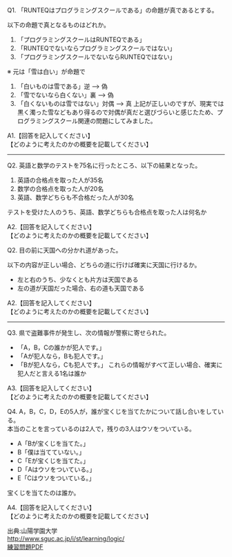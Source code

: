 Q1. 「RUNTEQはプログラミングスクールである」の命題が真であるとする。

以下の命題で真となるものはどれか。
1. 「プログラミングスクールはRUNTEQである」
2. 「RUNTEQでないならプログラミングスクールではない」
3. 「プログラミングスクールでないならRUNTEQではない」

※ 元は「雪は白い」が命題で
1. 「白いものは雪である」逆 --> 偽
2. 「雪でないなら白くない」裏 --> 偽
3. 「白くないものは雪ではない」対偶 --> 真
上記が正しいのですが、現実では黒く濁った雪などもあり得るので対偶が真だと選びづらいと感じたため、プログラミングスクール関連の問題にしてみました。

A1.【回答を記入してください】  
【どのように考えたのかの概要を記載してください】 

---

Q2. 英語と数学のテストを75名に行ったところ、以下の結果となった。  
1. 英語の合格点を取った人が35名  
2. 数学の合格点を取った人が20名  
3. 英語、数学どちらも不合格だった人が30名  

テストを受けた人のうち、英語、数学どちらも合格点を取った人は何名か

A2.【回答を記入してください】  
【どのように考えたのかの概要を記載してください】 

Q2. 目の前に天国への分かれ道があった。

以下の内容が正しい場合、どちらの道に行けば確実に天国に行けるか。
- 左と右のうち、少なくとも片方は天国である
- 左の道が天国だった場合、右の道も天国である

A2.【回答を記入してください】  
【どのように考えたのかの概要を記載してください】 

---

Q3. 県で盗難事件が発生し、次の情報が警察に寄せられた。  
- 「A，B，Cの誰かが犯人です。」
- 「Aが犯人なら，Bも犯人です。」
- 「Bが犯人なら，Cも犯人です。」
これらの情報がすべて正しい場合、確実に犯人だと言える1名は誰か  

A3.【回答を記入してください】  
【どのように考えたのかの概要を記載してください】 

Q4. A，B，C，D，Eの5人が，誰が宝くじを当てたかについて話し合いをしている。  
本当のことを言っているのは2人で，残りの3人はウソをついている。  
- A「Bが宝くじを当てた。」
- B「僕は当てていない。」
- C「Eが宝くじを当てた。」
- D「Aはウソをついている。」
- E「Cはウソをついている。」

宝くじを当てたのは誰か。  

A4.【回答を記入してください】  
【どのように考えたのかの概要を記載してください】 

出典:山陽学園大学  
http://www.sguc.ac.jp/i/st/learning/logic/  
[練習問題PDF](http://www.sguc.ac.jp/i/st/learning/logic/%E5%91%BD%E9%A1%8C%E8%AB%96%E7%90%86_%E7%B7%B4%E7%BF%92%E5%95%8F%E9%A1%8C.pdf)
